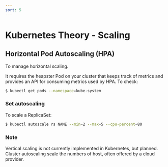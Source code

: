 ```yaml
---
sort: 5
---
```


# Kubernetes Theory - Scaling

## Horizontal Pod Autoscaling (HPA)
To manage horizontal scaling.

It requires the heapster Pod on your cluster that keeps track of metrics and provides an API for consuming metrics used by HPA.
To check:
```bash
$ kubectl get pods --namespace=kube-system
```

### Set autoscaling

To scale a ReplicaSet:

```bash
$ kubectl autoscale rs NAME --min=2 --max=5 --cpu-percent=80

```



### Note
Vertical scaling is not currently implemented in Kubernetes, but planned.
Cluster autoscaling scale the numbers of host, often offered by a cloud provider.


